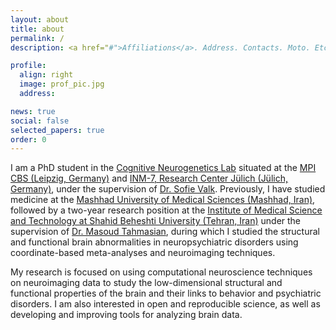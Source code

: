 ```yaml
---
layout: about
title: about
permalink: /
description: <a href="#">Affiliations</a>. Address. Contacts. Moto. Etc.

profile:
  align: right
  image: prof_pic.jpg
  address:

news: true
social: false
selected_papers: true
order: 0
---
```


I am a PhD student in the [Cognitive Neurogenetics Lab](https://cng-lab.github.io/) situated at the [MPI CBS (Leipzig, Germany)](http://www.cbs.mpg.de/) and [INM-7, Research Center Jülich (Jülich, Germany)](https://www.fz-juelich.de/inm/inm-7/EN/Home/home_node.html), under the supervision of [Dr. Sofie Valk](https://www.fz-juelich.de/SharedDocs/Personen/INM/INM-7/EN/valk_s.html). Previously, I have studied medicine at the [Mashhad University of Medical Sciences (Mashhad, Iran)](https://www.mums.ac.ir/index.php/en/), followed by a two-year research position at the [Institute of Medical Science and Technology at Shahid Beheshti University (Tehran, Iran)](http://en.sbu.ac.ir/Research_Institutes/MedicalSci/Pages/default.aspx) under the supervision of [Dr. Masoud Tahmasian](https://www.fz-juelich.de/SharedDocs/Personen/INM/INM-7/EN/Tahmasian_m.html), during which I studied the structural and functional brain abnormalities in neuropsychiatric disorders using coordinate-based meta-analyses and neuroimaging techniques.

My research is focused on using computational neuroscience techniques on neuroimaging data to study the low-dimensional structural and functional properties of the brain and their links to behavior and psychiatric disorders. I am also interested in open and reproducible science, as well as developing and improving tools for analyzing brain data.
